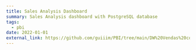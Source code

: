 ```yaml
---
title: Sales Analysis Dashboard
summary: Sales Analysis dashboard with PostgreSQL database
tags:
  - pbi
date: 2022-01-01
external_link: https://github.com/guiiim/PBI/tree/main/DW%20Vendas%20com%20PostgreSQL
---
```

